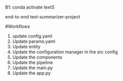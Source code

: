B1: conda activate textS

end-to-end text-summarizer-project

#Workflows
1. update config.yaml
2. Update params.yaml
3. Update entity
4. Update the configuration manager in the src config
5. Update the components
6. Update the pipeline
7. Update the main.py
8. Update the app.py